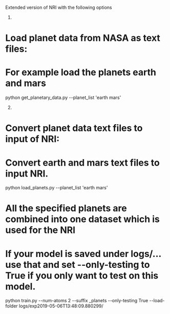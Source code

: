 Extended version of NRI with the following options

1. 
# Load planet data from NASA as text files:
# For example load the planets earth and mars

python get_planetary_data.py --planet_list 'earth mars'

2. 
# Convert planet data text files to input of NRI:
# Convert earth and mars text files to input NRI. 

python load_planets.py --planet_list 'earth mars'

# All the specified planets are combined into one dataset which is used for the NRI


# If your model is saved under logs/... use that and set --only-testing to True if you only want to test on this model.
python train.py --num-atoms 2 --suffix _planets --only-testing True --load-folder logs/exp2019-05-06T13\:48\:09.880299/


